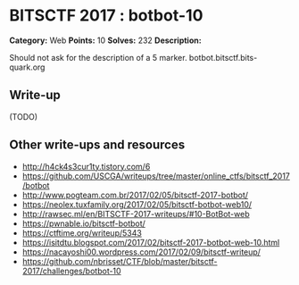 # BITSCTF 2017 : botbot-10

**Category:** Web
**Points:** 10
**Solves:** 232
**Description:**

Should not ask for the description of a 5 marker.
botbot.bitsctf.bits-quark.org

## Write-up

(TODO)

## Other write-ups and resources

* http://h4ck4s3cur1ty.tistory.com/6
* https://github.com/USCGA/writeups/tree/master/online_ctfs/bitsctf_2017/botbot
* http://www.pogteam.com.br/2017/02/05/bitsctf-2017-botbot/
* https://neolex.tuxfamily.org/2017/02/05/bitsctf-botbot-web10/
* http://rawsec.ml/en/BITSCTF-2017-writeups/#10-BotBot-web
* https://pwnable.io/bitsctf-botbot/
* https://ctftime.org/writeup/5343
* https://isitdtu.blogspot.com/2017/02/bitsctf-2017-botbot-web-10.html
* https://nacayoshi00.wordpress.com/2017/02/09/bitsctf-writeup/
* https://github.com/nbrisset/CTF/blob/master/bitsctf-2017/challenges/botbot-10
